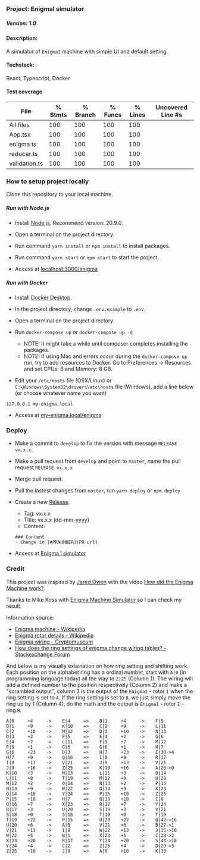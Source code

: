 ### Project: EnigmaI simulator
##### Version: 1.0

#### Description: 
A simulator of `EnigmaI` machine with simple UI and default setting.

#### Techstack: 
React, Typescript, Docker

#### Test coverage

File           | % Stmts | % Branch | % Funcs | % Lines | Uncovered Line #s 
---------------|---------|----------|---------|---------|-------------------
All files      |     100 |      100 |     100 |     100 |
 App.tsx       |     100 |      100 |     100 |     100 |
 enigma.ts     |     100 |      100 |     100 |     100 |
 reducer.ts    |     100 |      100 |     100 |     100 |
 validation.ts |     100 |      100 |     100 |     100 |

### How to setup project locally
Clone this repository to your local machine.

##### Run with Node.js
- Install [Node.js](https://nodejs.org/en/). Recommend version: 20.9.0.

- Open a terminal on the project directory.

- Run command `yarn install` or `npm install` to install packages.

- Run command `yarn start` or `npm start` to start the project.

- Access at [localhost:3000/enigma](localhost:3000/enigma)

##### Run with Docker
- Install [Docker Desktop](https://www.docker.com/products/docker-desktop/).

- In the project directory, change `.env.example` to `.env`.

- Open a terminal on the project directory.

- Run `docker-compose up` or `docker-compose up -d`
    - NOTE! It might take a while until composer completes installing the packages.
    - NOTE! If using Mac and errors occur during the `docker-compose up` run, try to add resources to Docker. Go to Preferences -> Resources and set CPUs: 6 and Memory: 8 GB.

- Edit your `/etc/hosts` file (OSX/Linux) or `C:\Windows\System32\drivers\etc\hosts` file (Windows), add a line below (or choose whatever name you want)
```
127.0.0.1 my-enigma.local
```

- Access at [my-enigma.local/enigma](my-enigma.local/enigma)

### Deploy
- Make a commit to `develop` to fix the version with message `RELEASE vx.x.x`.

- Make a pull request from `develop` and point to `master`, name the pull request `RELEASE vx.x.x`

- Merge pull request.

- Pull the lastest changes from `master`, run `yarn deploy` or `npm deploy`

- Create a new [Release](https://github.com/Quanmuito/enigma/releases)
    - Tag: vx.x.x
    - Title: vx.x.x (dd-mm-yyyy)
    - Content:
    ```
    ### Content
    - Change in [#PRNUMBER](PR url)
    ```

- Access at [Enigma I simulator](https://quanmuito.github.io/enigma/)

### Credit

This project was inspired by [Jared Owen](https://www.youtube.com/@JaredOwen) with the video [How did the Enigma Machine work?](https://www.youtube.com/watch?v=ybkkiGtJmkM).

Thanks to Mike Koss with [Enigma Machine Simulator](https://mckoss.com/enigma-simulator-js/) so I can check my result.

Information source:
* [Enigma machine - Wikipedia](https://en.wikipedia.org/wiki/Enigma_machine)
* [Enigma rotor details - Wikipedia](https://en.wikipedia.org/wiki/Enigma_rotor_details)
* [Enigma wiring - Cryptomuseum](https://www.cryptomuseum.com/crypto/enigma/wiring.htm)
* [How does the ring settings of enigma change wiring tables? - Stackexchange Forum](https://crypto.stackexchange.com/questions/29315/how-does-the-ring-settings-of-enigma-change-wiring-tables/48659#48659)

And below is my visually exlaination on how ring setting and shifting work. 
Each position on the alphabet ring has a ordinal number, start with `A|0` (in programming language today) all the way to `Z|25` (Column 1). 
The wiring will add a defined number to the position respectively (Column 2) and make a "scrambled output", column 3 is the output of the `EnigmaI` - rotor `I` when the ring setting is set to `A`. 
If the ring setting is set to `B`, we just simply move the ring up by 1 (Column 4), do the math and the output is `EnigmaI` - rotor `I` - ring `B`.

```
A|0     +4     ->    E|4     =>    B|1     +4     ->    F|5
B|1     +9     ->    K|10    =>    C|2     +9     ->    L|11
C|2     +10    ->    M|12    =>    D|3     +10    ->    N|13
D|3     +2     ->    F|5     =>    E|4     +2     ->    G|6
E|4     +7     ->    L|11    =>    F|5     +7     ->    M|12
F|5     +1     ->    G|6     =>    G|6     +1     ->    H|7
G|6     +23    ->    D|3     =>    H|7     +23    ->    E|30->4
H|7     +9     ->    Q|16    =>    I|8     +9     ->    R|17
I|8     +13    ->    V|21    =>    J|9     +13    ->    V|21
J|9     +16    ->    Z|25    =>    K|10    +16    ->    A|26->0
K|10    +3     ->    N|13    =>    L|11    +3     ->    O|14
L|11    +8     ->    T|19    =>    M|12    +8     ->    U|20
M|12    +2     ->    O|14    =>    N|13    +2     ->    P|15
N|13    +9     ->    W|22    =>    O|14    +9     ->    X|23
O|14    +10    ->    Y|24    =>    P|15    +10    ->    Z|25
P|15    +18    ->    H|7     =>    Q|16    +18    ->    I|8
Q|16    +7     ->    X|23    =>    R|17    +7     ->    Y|24
R|17    +3     ->    U|20    =>    S|18    +3     ->    V|21
S|18    +0     ->    S|18    =>    T|19    +0     ->    T|19
T|19    +22    ->    P|15    =>    U|20    +22    ->    Q|42->16
U|20    +6     ->    A|0     =>    V|21    +6     ->    B|27->1
V|21    +13    ->    I|8     =>    W|22    +13    ->    J|35->10
W|22    +5     ->    B|1     =>    X|23    +5     ->    C|28->2
X|23    +20    ->    R|17    =>    Y|24    +20    ->    S|44->18
Y|24    +4     ->    C|2     =>    Z|25    +4     ->    D|29->3
Z|25    +10    ->    J|9     =>    A|0     +10    ->    K|10
```